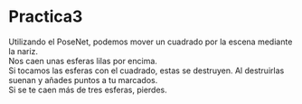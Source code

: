 # Practica3

Utilizando el PoseNet, podemos mover un cuadrado por la escena mediante la nariz. <br>
Nos caen unas esferas lilas por encima.<br>
Si tocamos las esferas con el cuadrado, estas se destruyen. Al destruirlas suenan y añades puntos a tu marcados.<br>
Si se te caen más de tres esferas, pierdes.<br>
